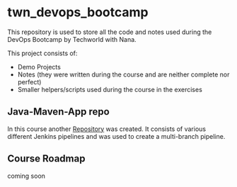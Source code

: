 # twn_devops_bootcamp

This repository is used to store all the code and notes used during the DevOps Bootcamp by Techworld with Nana.

This project consists of:
- Demo Projects
- Notes (they were written during the course and are neither complete nor perfect)
- Smaller helpers/scripts used during the course in the exercises

## Java-Maven-App repo
In this course another [Repository](https://github.com/kvn-31/twn_java-maven-app/tree/build-and-deploy-k8s-ecr) was created. It consists of various different Jenkins pipelines and was used to create a multi-branch pipeline.

## Course Roadmap
coming soon
